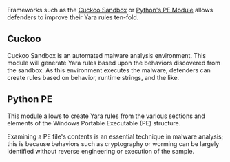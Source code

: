 Frameworks such as the [Cuckoo Sandbox](https://cuckoosandbox.org/) or [Python's PE Module](https://pypi.org/project/pefile/) allows defenders to improve their Yara rules ten-fold.
## Cuckoo
Cuckoo Sandbox is an automated malware analysis environment. This module will generate Yara rules based upon the behaviors discovered from the sandbox. As this environment executes the malware, defenders can create rules based on behavior, runtime strings, and the like.
## Python PE
This module allows to create Yara rules from the various sections and elements of the Windows Portable Executable (PE) structure.

Examining a PE file's contents is an essential technique in malware analysis; this is because behaviors such as cryptography or worming can be largely identified without reverse engineering or execution of the sample.
